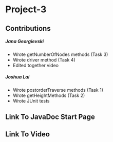 # Project-3
## Contributions
##### Jana Georgievski
+ Wrote getNumberOfNodes methods (Task 3)
+ Wrote driver method (Task 4)
+ Edited together video
##### Joshua Lai
+ Wrote postorderTraverse methods (Task 1)
+ Wrote getHeightMethods (Task 2)
+ Wrote JUnit tests
## Link To JavaDoc Start Page
## Link To Video
